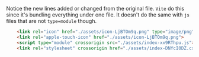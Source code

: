 Notice the new lines added or changed from the original file. `Vite` do this since it's bundling everything under one file. It doesn't do the same with `js` files that are not `type=module` though.

```html
    <link rel="icon" href="./assets/icon-LjBTOm9q.png" type="image/png">
    <link rel="apple-touch-icon" href="./assets/icon-LjBTOm9q.png">
    <script type="module" crossorigin src="./assets/index-xx9RThpu.js"></script>
    <link rel="stylesheet" crossorigin href="./assets/index-DNYcI0DZ.css">

```
